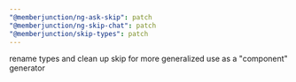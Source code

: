 ```yaml
---
"@memberjunction/ng-ask-skip": patch
"@memberjunction/ng-skip-chat": patch
"@memberjunction/skip-types": patch
---
```


rename types and clean up skip for more generalized use as a "component" generator

